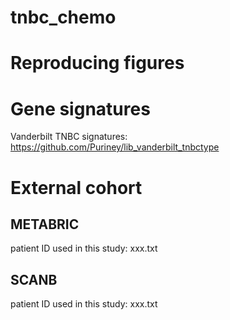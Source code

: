 # tnbc_chemo

# Reproducing figures

# Gene signatures

Vanderbilt TNBC signatures: https://github.com/Puriney/lib_vanderbilt_tnbctype

# External cohort

## METABRIC
patient ID used in this study: xxx.txt

## SCANB
patient ID used in this study: xxx.txt

